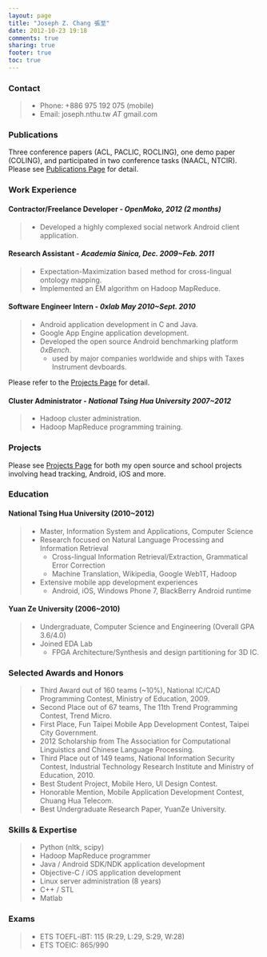 ```yaml
---
layout: page
title: "Joseph Z. Chang 張至"
date: 2012-10-23 19:18
comments: true
sharing: true
footer: true
toc: true
---
```


### Contact 
> - Phone: +886 975 192 075 (mobile)
> - Email: joseph.nthu.tw _AT_ gmail.com

### Publications
Three conference papers (ACL, PACLIC, ROCLING), one demo paper (COLING), and participated in two conference tasks (NAACL, NTCIR).
Please see [Publications Page](/publications) for detail.

### Work Experience

#### Contractor/Freelance Developer - *OpenMoko, 2012 (2 months)*
> - Developed a highly complexed social network Android client application.

#### Research Assistant - *Academia Sinica, Dec. 2009~Feb. 2011*
> - Expectation-Maximization based method for cross-lingual ontology mapping.
> - Implemented an EM algorithm on Hadoop MapReduce.

#### Software Engineer Intern - *0xlab May 2010~Sept. 2010*
> - Android application development in C and Java.
> - Google App Engine application development.
> - Developed the open source Android benchmarking platform *0xBench*. 
>   - used by major companies worldwide and ships with Taxes Instrument devboards. 

Please refer to the [Projects Page](/projects) for detail.

#### Cluster Administrator - *National Tsing Hua University 2007~2012*
> - Hadoop cluster administration.
> - Hadoop MapReduce programming training.


### Projects
Please see [Projects Page](/projects) for both my open source and school projects involving head tracking, Android, iOS and more.

### Education

#### National Tsing Hua University (2010~2012)
> - Master, Information System and Applications, Computer Science
> - Research focused on Natural Language Processing and Information Retrieval
>   - Cross-lingual Information Retrieval/Extraction, Grammatical Error Correction
>   - Machine Translation, Wikipedia, Google Web1T, Hadoop
> - Extensive mobile app development experiences
>   - Android, iOS, Windows Phone 7, BlackBerry Android runtime

#### Yuan Ze University (2006~2010)
> - Undergraduate, Computer Science and Engineering (Overall GPA 3.6/4.0)
> - Joined EDA Lab
>   - FPGA Architecture/Synthesis and design partitioning for 3D IC.

### Selected Awards and Honors
> - Third Award out of 160 teams (~10%), National IC/CAD Programming Contest, Ministry of Education, 2009.
> - Second Place out of 67 teams, The 11th Trend Programming Contest, Trend Micro.
> - First Place, Fun Taipei Mobile App Development Contest, Taipei City Government.
> - 2012 Scholarship from The Association for Computational Linguistics and Chinese Language Processing.
> - Third Place out of 149 teams, National Information Security Contest, Industrial Technology Research Institute and Ministry of Education, 2010.
> - Best Student Project, Mobile Hero, UI Design Contest.
> - Honorable Mention, Mobile Application Development Contest, Chuang Hua Telecom.
> - Best Undergraduate Research Paper, YuanZe University.

### Skills & Expertise
> - Python (nltk, scipy)
> - Hadoop MapReduce programmer
> - Java / Android SDK/NDK application development
> - Objective-C / iOS application development
> - Linux server administration (8 years)
> - C++ / STL
> - Matlab

### Exams
> - ETS TOEFL-iBT: 115 (R:29, L:29, S:29, W:28)
> - ETS TOEIC: 865/990
